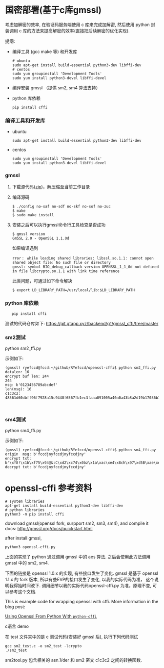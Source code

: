 # 国密部署(基于c库gmssl)

考虑加解密的效率, 在验证码服务端使用 c 库来完成加解密, 然后使用
python 封装调用 c 库的方法来提高解密的效率(直接把后续解密的优化实现).

提纲:

  - 编译工具 (gcc make 等) 和开发库
            
        # ubuntu
        sudo apt-get install build-essential python3-dev libffi-dev
        # centos
        sudo yum groupinstall 'Development Tools'
        sudo yum install python3-devel libffi-devel
        
  - 编译安装 gmssl （提供 sm2, sm4 算法支持）
  - python 库依赖

        pip install cffi

### 编译工具和开发库
  - ubuntu
    
        sudo apt-get install build-essential python3-dev libffi-dev
  - centos
    
        sudo yum groupinstall 'Development Tools'
        sudo yum install python3-devel libffi-devel

### gmssl


1. 下载源代码([zip])，解压缩至当前工作目录
2. 编译源码

       $ ./config no-saf no-sdf no-skf no-sof no-zuc
       $ make
       $ sudo make install

3. 安装之后可以执行gmssl命令行工具检查是否成功

       $ gmssl version
       GmSSL 2.0 - OpenSSL 1.1.0d
       
    如果编译遇到

       rror： while loading shared libraries: libssl.so.1.1: cannot open shared object file: No such file or directory
       gmssl: symbol BIO_debug_callback version OPENSSL_1_1_0d not defined in file libcrypto.so.1.1 with link time reference

    此类问题，可通过如下命令解决

       $ export LD_LIBRARY_PATH=/usr/local/lib:$LD_LIBRARY_PATH


###  python 库依赖

       pip install cffi



   [zip]: <https://github.com/guanzhi/GmSSL/archive/master.zip>
   

测试的代码仓库如下:
https://git.gtapp.xyz/backend/g1/gmssl_cffi/tree/master

 
###  sm2测试
python sm2_ffi.py 

示例如下:


```shell
(gmssl) ryefccd@fccd:~/github/RYefccd/openssl-cffi$ python sm2_ffi.py 
datalen: 16
encrypt buf len: 244
244
msg: b'0123456789abcdef'
len(msg): 16
c1c3c2:
48561d60dbff96f7928a15c9448f6567fb1ec3faaa091005a40a0a43b8a2d19b17036b1c5a722b58bd33980d38f66d11ffc331e125a0c1ab61d27f2927bbf44af64ebef12fcd3a5f564d11f2c402fa9431ffa8888895127bd2a2467293692deef9c1713c4b138392c31bbeacfd8233b1



```


###  sm4测试
python sm4_ffi.py 

示例如下:

```shell
(gmssl) ryefccd@fccd:~/github/RYefccd/openssl-cffi$ python sm4_ffi.py 
origin  msg: b'fccdjnyfccdjnyfccdjny'
encrypt txt: b'\xf8!\x1b\xf75\x94@&:C\xd2\xc74\x0bz\x1a\xac\xe4\x8ch\x97\xd5B\xae\xd6V\xa11\x98\xb4\x01\x1d'
decrypt txt: b'fccdjnyfccdjnyfccdjny'

```






openssl-cffi 参考资料
========================


    # system libraries
    apt-get install build-essential python3-dev libffi-dev
    # python libraries
    python3 -m pip install cffi


download gmssl(openssl fork, surpport sm2, sm3, sm4), and compile it
docs: http://gmssl.org/docs/quickstart.html

after install gmssl,

    python3 openssl-cffi.py


上面的实现了 python 通过调用 gmssl 中的 aes 算法. 之后会使用此方法调用gmssl 中的 sm2, sm4.



下面的链接是 openssl 1.0.x 的实现, 有些接口发生了变化.
gmssl 是基于 openssl 1.1.x 的 fork 版本, 所以有些EVP的接口发生了变化, 以我的实际代码为准， 这个说明我得抽时间改下.
调用细节以我的实际代码openssl-cffi.py 为准，原理不变, 可以参考这个文档.

This is example code for wrapping openssl with cffi. More information in the blog post:

[Using Openssl From Python With `python-cffi`](https://gist.github.com/vishvananda/980132c0970f8621bb3c)



c语言 demo

在 test 文件夹中的是 c 测试代码(安装好 gmssl 后),  执行下列代码测试

    gcc sm2_test.c -o sm2_test -lcrypto
    ./sm2_test


sm2tool.py 包含相关的 asn.1/der 和 sm2 密文 c1c3c2 之间的转换函数.
